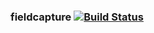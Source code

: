 ### fieldcapture   [![Build Status](https://travis-ci.org/AtlasOfLivingAustralia/fieldcapture.svg?branch=grails-2.4)](https://travis-ci.org/AtlasOfLivingAustralia/fieldcapture)
